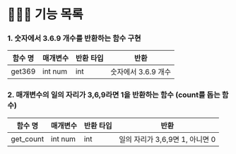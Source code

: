 # 👩🏻‍💻 기능 목록

### 1. 숫자에서 3.6.9 개수를 반환하는 함수 구현

  | 함수 명 | 매개변수 | 반환 타입 | 반환 |
  | --- | --- | --- | --- |
  | get369 | int num | int | 숫자에서 3.6.9 개수 |

### 2. 매개변수의 일의 자리가 3,6,9라면 1을 반환하는 함수 (count를 돕는 함수)
  
  | 함수 명 | 매개변수 | 반환 타입 | 반환 |
  | --- | --- | --- | --- |
  | get_count | int num | int | 일의 자리가 3,6,9면 1, 아니면 0 |
  
